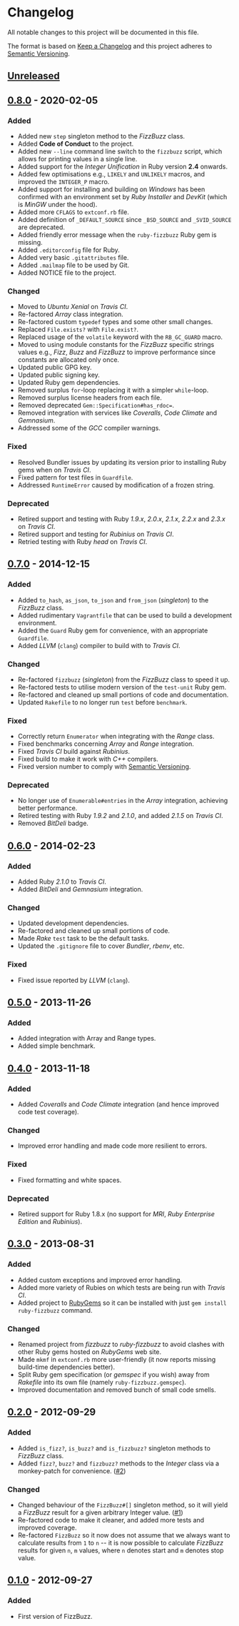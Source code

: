 # Changelog

All notable changes to this project will be documented in this file.

The format is based on [Keep a Changelog](http://keepachangelog.com/en/1.0.0/)
and this project adheres to [Semantic Versioning](http://semver.org/spec/v2.0.0.html).

## [Unreleased]

## [0.8.0] - 2020-02-05
### Added

- Added new `step` singleton method to the _FizzBuzz_ class.
- Added **Code of Conduct** to the project.
- Added new `--line` command line switch to the `fizzbuzz` script, which allows for printing values in a single line.
- Added support for the _Integer Unification_ in Ruby version **2.4** onwards.
- Added few optimisations e.g., `LIKELY` and `UNLIKELY` macros, and improved the `INTEGER_P` macro.
- Added support for installing and building on _Windows_ has been confirmed with an environment set by _Ruby Installer_
and _DevKit_ (which is _MinGW_ under the hood).
- Added more `CFLAGS` to `extconf.rb` file.
- Added definition of `_DEFAULT_SOURCE` since `_BSD_SOURCE` and `_SVID_SOURCE` are deprecated.
- Added friendly error message when the `ruby-fizzbuzz` Ruby gem is missing.
- Added `.editorconfig` file for Ruby.
- Added very basic `.gitattributes` file.
- Added `.mailmap` file to be used by Git.
- Added NOTICE file to the project.

### Changed

- Moved to _Ubuntu Xenial_ on _Travis CI_.
- Re-factored _Array_ class integration.
- Re-factored custom `typedef` types and some other small changes.
- Replaced `File.exists?` with `File.exist?`.
- Replaced usage of the `volatile` keyword with the `RB_GC_GUARD` macro.
- Moved to using module constants for the _FizzBuzz_ specific strings values e.g., _Fizz_, _Buzz_ and _FizzBuzz_ to
improve performance since constants are allocated only once.
- Updated public GPG key.
- Updated public signing key.
- Updated Ruby gem dependencies.
- Removed surplus `for`-loop replacing it with a simpler `while`-loop.
- Removed surplus license headers from each file.
- Removed deprecated `Gem::Specification#has_rdoc=`.
- Removed integration with services like _Coveralls_, _Code Climate_ and _Gemnasium_.
- Addressed some of the _GCC_ compiler warnings.

### Fixed

- Resolved Bundler issues by updating its version prior to installing Ruby gems when on _Travis CI_.
- Fixed pattern for test files in `Guardfile`.
- Addressed `RuntimeError` caused by modification of a frozen string.

### Deprecated

- Retired support and testing with Ruby _1.9.x_, _2.0.x_, _2.1.x_, _2.2.x_ and _2.3.x_ on _Travis CI_.
- Retired support and testing for _Rubinius_ on _Travis CI_.
- Retried testing with Ruby _head_ on _Travis CI_.

## [0.7.0] - 2014-12-15
### Added

- Added `to_hash`, `as_json`, `to_json` and `from_json` (_singleton_) to the _FizzBuzz_ class.
- Added rudimentary `Vagrantfile` that can be used to build a development environment.
- Added the `Guard` Ruby gem for convenience, with an appropriate `Guardfile`.
- Added _LLVM_ (`clang`) compiler to build with to _Travis CI_.

### Changed

- Re-factored `fizzbuzz` (_singleton_) from the _FizzBuzz_ class to speed it up.
- Re-factored tests to utilise modern version of the `test-unit` Ruby gem.
- Re-factored and cleaned up small portions of code and documentation.
- Updated `Rakefile` to no longer run `test` before `benchmark`.

### Fixed

- Correctly return `Enumerator` when integrating with the _Range_ class.
- Fixed benchmarks concerning _Array_ and _Range_ integration.
- Fixed _Travis CI_ build against _Rubinius_.
- Fixed build to make it work with _C++_ compilers.
- Fixed version number to comply with [Semantic Versioning](http://semver.org/spec/v2.0.0.html).

### Deprecated

- No longer use of `Enumerable#entries` in the _Array_ integration, achieving
better performance.
- Retired testing with Ruby _1.9.2_ and _2.1.0_, and added _2.1.5_ on _Travis CI_.
- Removed _BitDeli_ badge.

## [0.6.0] - 2014-02-23
### Added

- Added Ruby _2.1.0_ to _Travis CI_.
- Added _BitDeli_ and _Gemnasium_ integration.

### Changed

- Updated development dependencies.
- Re-factored and cleaned up small portions of code.
- Made _Rake_ `test` task to be the default tasks.
- Updated the `.gitignore` file to cover _Bundler_, _rbenv_, etc.

### Fixed

- Fixed issue reported by _LLVM_ (`clang`).

## [0.5.0] - 2013-11-26
### Added

- Added integration with Array and Range types.
- Added simple benchmark.

## [0.4.0] - 2013-11-18
### Added

- Added _Coveralls_ and _Code Climate_ integration (and hence improved code test coverage).

### Changed

- Improved error handling and made code more resilient to errors.

### Fixed

- Fixed formatting and white spaces.

### Deprecated

- Retired support for Ruby 1.8.x (no support for _MRI_, _Ruby Enterprise Edition_ and _Rubinius_).

## [0.3.0] - 2013-08-31
### Added

- Added custom exceptions and improved error handling.
- Added more variety of Rubies on which tests are being run with _Travis CI_.
- Added project to [RubyGems](http://rubygems.org) so it can be installed with
just `gem install ruby-fizzbuzz` command.

### Changed

- Renamed project from _fizzbuzz_ to _ruby-fizzbuzz_ to avoid clashes with other
Ruby gems hosted on _RubyGems_ web site.
- Made `mkmf` in `extconf.rb` more user-friendly (it now reports missing build-time
dependencies better).
- Split Ruby gem specification (or _gemspec_ if you wish) away from _Rakefile_
into its own file (namely `ruby-fizzbuzz.gemspec`).
- Improved documentation and removed bunch of small code smells.

## [0.2.0] - 2012-09-29
### Added

- Added `is_fizz?`, `is_buzz?` and `is_fizzbuzz?` singleton methods to _FizzBuzz_ class.
- Added `fizz?`, `buzz?` and `fizzbuzz?` methods to the _Integer_ class via a monkey-patch
for convenience. ([#2](https://github.com/kwilczynski/ruby-fizzbuzz/issues/2))

### Changed

- Changed behaviour of the `FizzBuzz#[]` singleton method, so it will yield a _FizzBuzz_
result for a given arbitrary Integer value. ([#1](https://github.com/kwilczynski/ruby-fizzbuzz/issues/1))
- Re-factored code to make it cleaner, and added more tests and improved coverage.
- Re-factored `FizzBuzz` so it now does not assume that we always want to calculate
results from `1` to `n` -- it is now possible to calculate _FizzBuzz_ results for
given `n`, `m` values, where `n` denotes start and `m` denotes stop value.

## [0.1.0] - 2012-09-27
### Added

- First version of FizzBuzz.

[Unreleased]: https://github.com/kwilczynski/ruby-fizzbuzz/compare/v0.9.0...HEAD
[0.8.0]: https://github.com/kwilczynski/ruby-fizzbuzz/compare/v0.8.0...v0.9.0
[0.7.0]: https://github.com/kwilczynski/ruby-fizzbuzz/compare/v0.7.0...v0.8.0
[0.6.0]: https://github.com/kwilczynski/ruby-fizzbuzz/compare/v0.6.0...v0.7.0
[0.5.0]: https://github.com/kwilczynski/ruby-fizzbuzz/compare/v0.4.0...v0.5.0
[0.4.0]: https://github.com/kwilczynski/ruby-fizzbuzz/compare/v0.3.0...v0.4.0
[0.3.0]: https://github.com/kwilczynski/ruby-fizzbuzz/compare/v0.2.0...v0.3.0
[0.2.0]: https://github.com/kwilczynski/ruby-fizzbuzz/compare/v0.1.0...v0.2.0
[0.1.0]: https://github.com/kwilczynski/ruby-fizzbuzz/compare/0a6b1ba...v0.1.0
